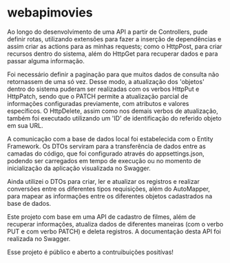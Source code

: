 # webapimovies

Ao longo do desenvolvimento de uma API a partir de Controllers, pude definir rotas, utilizando extensões para fazer a inserção de dependências e assim criar as actions para as minhas requests; como o HttpPost, para criar recursos dentro do sistema, além do HttpGet para recuperar dados e para passar alguma informação. 

Foi necessário definir a paginação para que muitos dados de consulta não retornassem de uma só vez. Desse modo, a atualização dos 'objetos' dentro do sistema puderam ser realizadas com os verbos HttpPut e HttpPatch, sendo que o PATCH permite a atualização parcial de informações configuradas previamente, com atributos e valores específicos. O HttpDelete, assim como nos demais verbos de atualização, também foi executado utilizando um 'ID' de identificação do referido objeto em sua URL.

A comunicação com a base de dados local foi estabelecida com o Entity Framework. Os DTOs serviram para a transferência de dados entre as camadas do código, que foi configurado através do appsettings.json, podendo ser carregados em tempo de execução ou no momento de inicialização da aplicação visualizada no Swagger. 

Ainda utilizei o DTOs para criar, ler e atualizar os registros e realizar conversões entre os diferentes tipos requisições,  além do AutoMapper, para mapear as informações entre os diferentes objetos cadastrados na base de dados. 

Este projeto com base em uma API de cadastro de filmes, além de recuperar informações, atualiza dados de diferentes maneiras (com o verbo PUT e com verbo PATCH) e deleta registros. A documentação desta API foi realizada no Swagger.

Esse projeto é público e aberto a contruibuições positívas!
